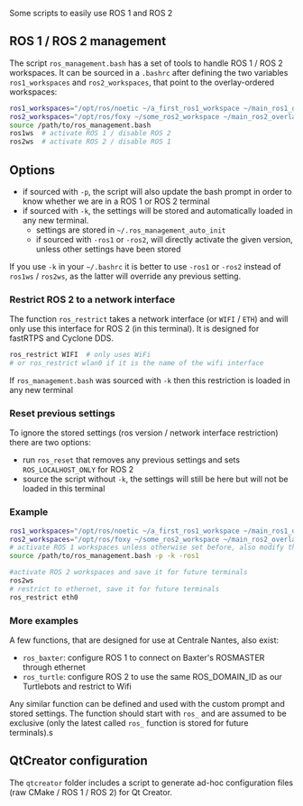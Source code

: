 Some scripts to easily use ROS 1 and ROS 2

## ROS 1 / ROS 2 management

The script `ros_management.bash` has a set of tools to handle ROS 1 / ROS 2 workspaces. It can be sourced in a `.bashrc` after defining the two variables `ros1_workspaces` and `ros2_workspaces`, that point to the overlay-ordered workspaces:

```bash
ros1_workspaces="/opt/ros/noetic ~/a_first_ros1_workspace ~/main_ros1_overlay"
ros2_workspaces="/opt/ros/foxy ~/some_ros2_workspace ~/main_ros2_overlay"
source /path/to/ros_management.bash
ros1ws  # activate ROS 1 / disable ROS 2
ros2ws  # activate ROS 2 / disable ROS 1
```

## Options

- if sourced with `-p`, the script will also update the bash prompt in order to know whether we are in a ROS 1 or ROS 2 terminal
- if sourced with `-k`, the settings will be stored and automatically loaded in any new terminal.
    - settings are stored in `~/.ros_management_auto_init`
    - if sourced with `-ros1` or `-ros2`, will directly activate the given version, unless other settings have been stored

If you use `-k` in your `~/.bashrc` it is better to use `-ros1` or `-ros2` instead of `ros1ws` / `ros2ws`, as the latter will override any previous setting.

### Restrict ROS 2 to a network interface

The function `ros_restrict` takes a network interface (or `WIFI` / `ETH`) and will only use this interface for ROS 2 (in this terminal).
It is designed for fastRTPS and Cyclone DDS.

```bash
ros_restrict WIFI  # only uses WiFi
# or ros_restrict wlan0 if it is the name of the wifi interface
```
If `ros_management.bash` was sourced with `-k` then this restriction is loaded in any new terminal

### Reset previous settings

To ignore the stored settings (ros version / network interface restriction) there are two options:
- run `ros_reset` that removes any previous settings and sets `ROS_LOCALHOST_ONLY` for ROS 2
- source the script without `-k`, the settings will still be here but will not be loaded in this terminal

### Example

```bash
ros1_workspaces="/opt/ros/noetic ~/a_first_ros1_workspace ~/main_ros1_overlay"
ros2_workspaces="/opt/ros/foxy ~/some_ros2_workspace ~/main_ros2_overlay"
# activate ROS 1 workspaces unless otherwise set before, also modify the prompt
source /path/to/ros_management.bash -p -k -ros1

#activate ROS 2 workspaces and save it for future terminals
ros2ws
# restrict to ethernet, save it for future terminals
ros_restrict eth0
```

### More examples

A few functions, that are designed for use at Centrale Nantes, also exist:
- `ros_baxter`: configure ROS 1 to connect on Baxter's ROSMASTER through ethernet
- `ros_turtle`: configure ROS 2 to use the same ROS_DOMAIN_ID as our Turtlebots and restrict to Wifi

Any similar function can be defined and used with the custom prompt and stored settings. The function should start with `ros_` and are assumed to be exclusive (only the latest called `ros_` function is stored for future terminals).s


## QtCreator configuration

The `qtcreator` folder includes a script to generate ad-hoc configuration files (raw CMake / ROS 1 / ROS 2) for Qt Creator.


